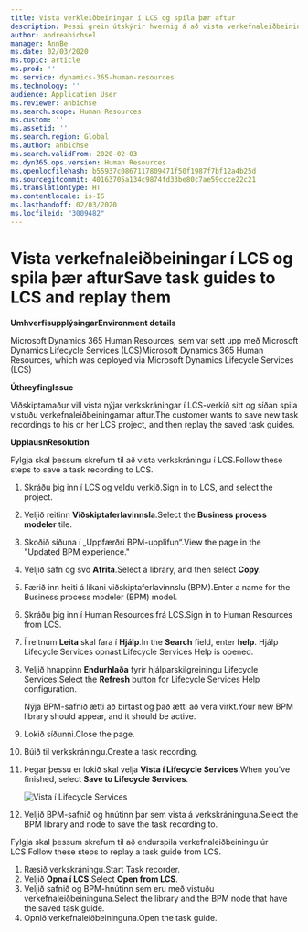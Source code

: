 ```yaml
---
title: Vista verkleiðbeiningar í LCS og spila þær aftur
description: Þessi grein útskýrir hvernig á að vista verkefnaleiðbeiningar í Microsoft Dynamics Lifecycle Services (LCS) og spila þær síðan aftur.
author: andreabichsel
manager: AnnBe
ms.date: 02/03/2020
ms.topic: article
ms.prod: ''
ms.service: dynamics-365-human-resources
ms.technology: ''
audience: Application User
ms.reviewer: anbichse
ms.search.scope: Human Resources
ms.custom: ''
ms.assetid: ''
ms.search.region: Global
ms.author: anbichse
ms.search.validFrom: 2020-02-03
ms.dyn365.ops.version: Human Resources
ms.openlocfilehash: b55937c0867117809471f50f1987f7bf12a4b25d
ms.sourcegitcommit: 40163705a134c9874fd33be80c7ae59ccce22c21
ms.translationtype: HT
ms.contentlocale: is-IS
ms.lasthandoff: 02/03/2020
ms.locfileid: "3009482"
---
```

# <a name="save-task-guides-to-lcs-and-replay-them"></a><span data-ttu-id="c4ddd-103">Vista verkefnaleiðbeiningar í LCS og spila þær aftur</span><span class="sxs-lookup"><span data-stu-id="c4ddd-103">Save task guides to LCS and replay them</span></span>

<span data-ttu-id="c4ddd-104">**Umhverfisupplýsingar**</span><span class="sxs-lookup"><span data-stu-id="c4ddd-104">**Environment details**</span></span> 

<span data-ttu-id="c4ddd-105">Microsoft Dynamics 365 Human Resources, sem var sett upp með Microsoft Dynamics Lifecycle Services (LCS)</span><span class="sxs-lookup"><span data-stu-id="c4ddd-105">Microsoft Dynamics 365 Human Resources, which was deployed via Microsoft Dynamics Lifecycle Services (LCS)</span></span>

<span data-ttu-id="c4ddd-106">**Úthreyfing**</span><span class="sxs-lookup"><span data-stu-id="c4ddd-106">**Issue**</span></span>

<span data-ttu-id="c4ddd-107">Viðskiptamaður vill vista nýjar verkskráningar í LCS-verkið sitt og síðan spila vistuðu verkefnaleiðbeiningarnar aftur.</span><span class="sxs-lookup"><span data-stu-id="c4ddd-107">The customer wants to save new task recordings to his or her LCS project, and then replay the saved task guides.</span></span>

<span data-ttu-id="c4ddd-108">**Upplausn**</span><span class="sxs-lookup"><span data-stu-id="c4ddd-108">**Resolution**</span></span>

<span data-ttu-id="c4ddd-109">Fylgja skal þessum skrefum til að vista verkskráningu í LCS.</span><span class="sxs-lookup"><span data-stu-id="c4ddd-109">Follow these steps to save a task recording to LCS.</span></span>

1. <span data-ttu-id="c4ddd-110">Skráðu þig inn í LCS og veldu verkið.</span><span class="sxs-lookup"><span data-stu-id="c4ddd-110">Sign in to LCS, and select the project.</span></span>
2. <span data-ttu-id="c4ddd-111">Veljið reitinn **Viðskiptaferlavinnsla**.</span><span class="sxs-lookup"><span data-stu-id="c4ddd-111">Select the **Business process modeler** tile.</span></span>
3. <span data-ttu-id="c4ddd-112">Skoðið síðuna í „Uppfærðri BPM-upplifun“.</span><span class="sxs-lookup"><span data-stu-id="c4ddd-112">View the page in the "Updated BPM experience."</span></span>
4. <span data-ttu-id="c4ddd-113">Veljið safn og svo **Afrita**.</span><span class="sxs-lookup"><span data-stu-id="c4ddd-113">Select a library, and then select **Copy**.</span></span>
5. <span data-ttu-id="c4ddd-114">Færið inn heiti á líkani viðskiptaferlavinnslu (BPM).</span><span class="sxs-lookup"><span data-stu-id="c4ddd-114">Enter a name for the Business process modeler (BPM) model.</span></span>
6. <span data-ttu-id="c4ddd-115">Skráðu þig inn í Human Resources frá LCS.</span><span class="sxs-lookup"><span data-stu-id="c4ddd-115">Sign in to Human Resources from LCS.</span></span>
7. <span data-ttu-id="c4ddd-116">Í reitnum **Leita** skal fara í **Hjálp**.</span><span class="sxs-lookup"><span data-stu-id="c4ddd-116">In the **Search** field, enter **help**.</span></span> <span data-ttu-id="c4ddd-117">Hjálp Lifecycle Services opnast.</span><span class="sxs-lookup"><span data-stu-id="c4ddd-117">Lifecycle Services Help is opened.</span></span>
8. <span data-ttu-id="c4ddd-118">Veljið hnappinn **Endurhlaða** fyrir hjálparskilgreiningu Lifecycle Services.</span><span class="sxs-lookup"><span data-stu-id="c4ddd-118">Select the **Refresh** button for Lifecycle Services Help configuration.</span></span>

    <span data-ttu-id="c4ddd-119">Nýja BPM-safnið ætti að birtast og það ætti að vera virkt.</span><span class="sxs-lookup"><span data-stu-id="c4ddd-119">Your new BPM library should appear, and it should be active.</span></span>

9. <span data-ttu-id="c4ddd-120">Lokið síðunni.</span><span class="sxs-lookup"><span data-stu-id="c4ddd-120">Close the page.</span></span>
10. <span data-ttu-id="c4ddd-121">Búið til verkskráningu.</span><span class="sxs-lookup"><span data-stu-id="c4ddd-121">Create a task recording.</span></span>
11. <span data-ttu-id="c4ddd-122">Þegar þessu er lokið skal velja **Vista í Lifecycle Services**.</span><span class="sxs-lookup"><span data-stu-id="c4ddd-122">When you've finished, select **Save to Lifecycle Services**.</span></span>

    ![Vista í Lifecycle Services](media/task-guides.png)

12. <span data-ttu-id="c4ddd-124">Veljið BPM-safnið og hnútinn þar sem vista á verkskráninguna.</span><span class="sxs-lookup"><span data-stu-id="c4ddd-124">Select the BPM library and node to save the task recording to.</span></span>

<span data-ttu-id="c4ddd-125">Fylgja skal þessum skrefum til að endurspila verkefnaleiðbeiningu úr LCS.</span><span class="sxs-lookup"><span data-stu-id="c4ddd-125">Follow these steps to replay a task guide from LCS.</span></span>

1. <span data-ttu-id="c4ddd-126">Ræsið verkskráningu.</span><span class="sxs-lookup"><span data-stu-id="c4ddd-126">Start Task recorder.</span></span>
2. <span data-ttu-id="c4ddd-127">Veljið **Opna í LCS**.</span><span class="sxs-lookup"><span data-stu-id="c4ddd-127">Select **Open from LCS**.</span></span>
3. <span data-ttu-id="c4ddd-128">Veljið safnið og BPM-hnútinn sem eru með vistuðu verkefnaleiðbeininguna.</span><span class="sxs-lookup"><span data-stu-id="c4ddd-128">Select the library and the BPM node that have the saved task guide.</span></span>
4. <span data-ttu-id="c4ddd-129">Opnið verkefnaleiðbeininguna.</span><span class="sxs-lookup"><span data-stu-id="c4ddd-129">Open the task guide.</span></span>
